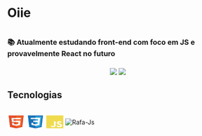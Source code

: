 # Oiie <h1>

### 📚 Atualmente estudando front-end com foco em JS e provavelmente React no futuro  <h3>

<div align="center">
  <!-- <a href="https://github.com/xjfdzn"> -->
  <img width="45%" src="https://github-readme-stats-srhenry.vercel.app/api?username=xjfdzn&show_icons=true&theme=merko&include_all_commits=true&count_private=true"/>
  <img width="45%" src="https://github-readme-stats-srhenry.vercel.app/api/top-langs/?username=xjfdzn&layout=compact&langs_count=7&theme=merko"/>
</div>

## Tecnologias

  
<div style="display: block"><br>
  <img align="center" alt="Rafa-HTML" height="30" width="40" src="https://raw.githubusercontent.com/devicons/devicon/master/icons/html5/html5-original.svg">
  <img align="center" alt="Rafa-CSS" height="30" width="40" src="https://raw.githubusercontent.com/devicons/devicon/master/icons/css3/css3-original.svg">
  <img align="center" alt="Rafa-Js" height="30" width="40" src="https://raw.githubusercontent.com/devicons/devicon/master/icons/javascript/javascript-plain.svg">
  <img align="center" alt="Rafa-Js" height="30" width="40" src="https://www.vectorlogo.zone/logos/mysql/mysql-icon.svg">
</div>


